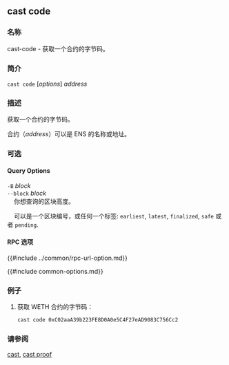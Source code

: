 ## cast code

### 名称

cast-code - 获取一个合约的字节码。

### 简介

``cast code`` [*options*] *address*

### 描述

获取一个合约的字节码。

合约（*address*）可以是 ENS 的名称或地址。

### 可选

#### Query Options

`-B` *block*  
`--block` *block*  
&nbsp;&nbsp;&nbsp;&nbsp;你想查询的区块高度。

&nbsp;&nbsp;&nbsp;&nbsp;可以是一个区块编号，或任何一个标签: `earliest`, `latest`, `finalized`, `safe` 或者 `pending`.

#### RPC 选项

{{#include ../common/rpc-url-option.md}}

{{#include common-options.md}}

### 例子

1. 获取 WETH 合约的字节码：
    ```sh
    cast code 0xC02aaA39b223FE8D0A0e5C4F27eAD9083C756Cc2
    ```

### 请参阅

[cast](./cast.md), [cast proof](./cast-proof.md)
